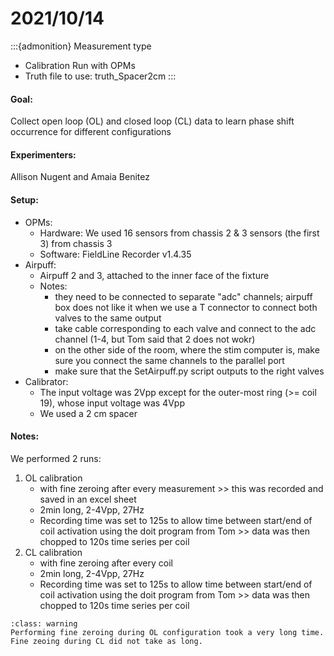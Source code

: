 # 2021/10/14

:::{admonition} Measurement type
- Calibration Run with OPMs
- Truth file to use: truth_Spacer2cm
:::

#### Goal: 
Collect open loop (OL) and closed loop (CL) data to learn phase shift occurrence for different configurations

#### Experimenters:
Allison Nugent and Amaia Benitez

#### Setup:
- OPMs:
    - Hardware: We used 16 sensors from chassis 2 & 3 sensors (the first 3) from chassis 3
    - Software: FieldLine Recorder v1.4.35
- Airpuff: 
    - Airpuff 2 and 3, attached to the inner face of the fixture
    - Notes: 
        - they need to be connected to separate "adc" channels; airpuff box does not like it when we use a T connector to connect both valves to the same output
        - take cable corresponding to each valve and connect to the adc channel (1-4, but Tom said that 2 does not wokr)
        - on the other side of the room, where the stim computer is, make sure you connect the same channels to the parallel port
        - make sure that the SetAirpuff.py script outputs to the right valves
- Calibrator:
    - The input voltage was 2Vpp except for the outer-most ring (>= coil 19), whose input voltage was 4Vpp 
    - We used a 2 cm spacer 

#### Notes: 
We performed 2 runs:
1. OL calibration
    - with fine zeroing after every measurement >> this was recorded and saved in an excel sheet
    - 2min long, 2-4Vpp, 27Hz
    - Recording time was set to 125s to allow time between start/end of coil activation using the doit program from Tom >> data was then chopped to 120s time series per coil
2. CL calibration
    - with fine zeroing after every coil
    - 2min long, 2-4Vpp, 27Hz
    - Recording time was set to 125s to allow time between start/end of coil activation using the doit program from Tom >> data was then chopped to 120s time series per coil


```{admonition} Issues
:class: warning
Performing fine zeroing during OL configuration took a very long time. Fine zeoing during CL did not take as long.
``` 
